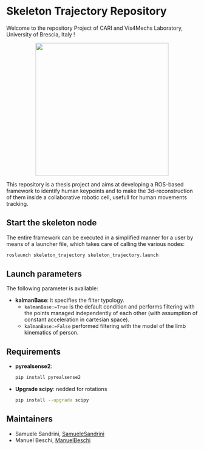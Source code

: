 # Skeleton Trajectory Repository
Welcome to the repository Project of CARI and Vis4Mechs Laboratory, University of Brescia, Italy !<br>

<p align="center">
  <img height="350" src="http://schoolcommunity.altervista.org/uni/immagini/logo.PNG">
</p>

This repository is a thesis project and aims at developing a ROS-based framework to identify human keypoints and to make the 3d-reconstruction of them inside a collaborative robotic cell, usefull for human movements tracking.

## Start the skeleton node
The entire framework can be executed in a simplified manner for a user by means of a launcher file, which takes care of calling the various nodes:

```bash
roslaunch skeleton_trajectory skeleton_trajectory.launch
```
## Launch parameters
The following parameter is available:
- **kalmanBase**: it specifies the filter typology.
  * <code>kalmanBase:=True</code> is the default condition and performs filtering with the points managed independently of each other (with assumption of constant acceleration in cartesian space).
  * <code>kalmanBase:=False</code> performed filtering with the model of the limb kinematics of person.

## Requirements
- **pyrealsense2**:
  ```bash
  pip install pyrealsense2
  ```
- **Upgrade scipy**: nedded for rotations
  ```bash
  pip install --upgrade scipy
  ```

## Maintainers
- Samuele Sandrini, [SamueleSandrini](https://github.com/SamueleSandrini)
- Manuel Beschi, [ManuelBeschi](https://github.com/ManuelBeschi)
